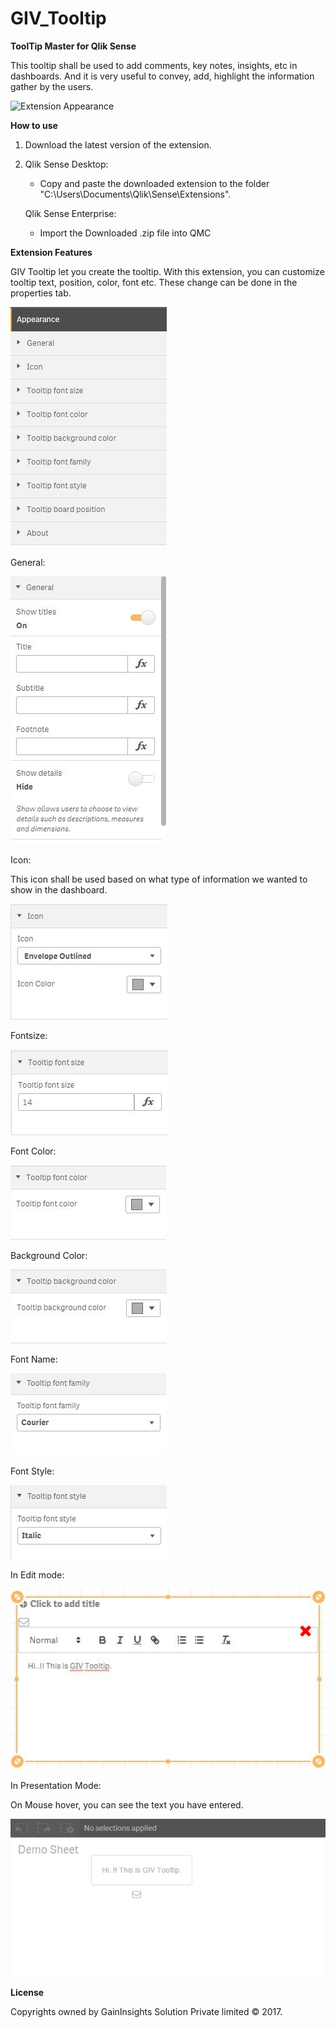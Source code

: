 # GIV_Tooltip

**ToolTip Master for Qlik Sense**

This tooltip shall be used to add comments, key notes, insights, etc in dashboards. And it is very useful to convey, add, highlight the information gather by the users.

![Extension Appearance](https://github.com/GainInsights/GIV_Tooltip/blob/master/Images/tooltip.gif)

**How to use**
1) Download the latest version of the extension.
2) Qlik Sense Desktop:
 
     *  Copy and paste the downloaded extension to the folder "C:\Users\Documents\Qlik\Sense\Extensions".

   Qlik Sense Enterprise:

     *  Import the Downloaded .zip file into QMC

**Extension Features**

GIV Tooltip let you create the tooltip. With this extension, you can customize tooltip text, position, color, font etc. These change can be done in the properties tab.

![Test](https://github.com/GainInsights/GIV_Tooltip/blob/master/Images/Appearance.JPG) 

General:

![General](https://github.com/GainInsights/GIV_Tooltip/blob/master/Images/General.jpg)

Icon:

This icon shall be used based on what type of information we wanted to show in the dashboard.

![Icon](https://github.com/GainInsights/GIV_Tooltip/blob/master/Images/Icon.jpg)

Fontsize:

![fontsize](https://github.com/GainInsights/GIV_Tooltip/blob/master/Images/Tooltip%20font%20size.jpg)

Font Color:

![Font Color](https://github.com/GainInsights/GIV_Tooltip/blob/master/Images/Tooltip%20font%20color.jpg)

Background Color:

![Background Color](https://github.com/GainInsights/GIV_Tooltip/blob/master/Images/Tooltip%20Background%20color.jpg)

Font Name:

![Font Name](https://github.com/GainInsights/GIV_Tooltip/blob/master/Images/font%20family.jpg)

Font Style:

![Font Style](https://github.com/GainInsights/GIV_Tooltip/blob/master/Images/font%20style.jpg)

In Edit mode:

![Edit Mode](https://github.com/GainInsights/GIV_Tooltip/blob/master/Images/In%20edit%20mode.jpg)

In Presentation Mode:

On Mouse hover, you can see the text you have entered.

![Presentation mode](https://github.com/GainInsights/GIV_Tooltip/blob/master/Images/Presentation%20mode.jpg)

**License**

Copyrights owned by GainInsights Solution Private limited © 2017.
